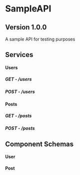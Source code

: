 # SampleAPI
## Version 1.0.0
A sample API for testing purposes
## Services
#### Users
##### GET - /users
##### POST - /users
#### Posts
##### GET - /posts
##### POST - /posts
## Component Schemas
#### User
#### Post